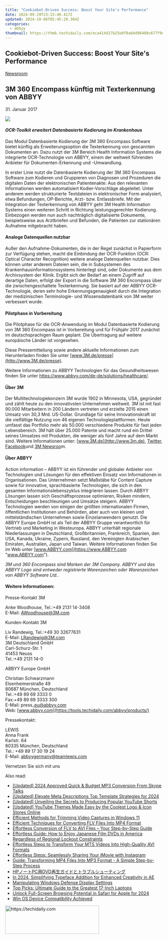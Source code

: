 ```yaml
---
title: "Cookiebot-Driven Success: Boost Your Site's Performance"
date: 2024-09-29T23:15:40.417Z
updated: 2024-10-06T05:45:29.304Z
categories:
  - abbyy
thumbnail: https://thmb.techidaily.com/eca414d17b25e8f8a64d96408c677f9d5871694def811f8f7c4b963f5242cb3d.jpg
---
```


## Cookiebot-Driven Success: Boost Your Site's Performance

[Newsroom](https://tools.techidaily.com/abbyy/products/)

## 3M 360 Encompass künftig mit Texterkennung von ABBYY

31\. Januar 2017

![](https://content.abbyy.com/-/media/project/abbyy/abbyy/branchtemplates/shutterstock_1272462163_1296-x-729.jpg?h=729&iar=0&w=1296)

#### _OCR-Toolkit erweitert Datenbasierte Kodierung im Krankenhaus_

  
Das Modul Datenbasierte Kodierung der 3M 360 Encompass Software bietet künftig als Erweiterungsoption die Texterkennung von gescannten Dokumenten an. Dazu nutzt der 3M Bereich Health Information Systems die integrierte OCR-Technologie von ABBYY, einem der weltweit führenden Anbieter für Dokumenten-Erkennung und -Umwandlung.

  
In erster Linie nutzt die Datenbasierte Kodierung der 3M 360 Encompass Software zum Kodieren und Gruppieren von Diagnosen und Prozeduren die digitalen Daten der elektronischen Patientenakte: Aus den relevanten Informationen werden automatisiert Kodier-Vorschläge abgeleitet. Unter anderem werden strukturierte Textdateien in elektronischer Form analysiert, etwa Befundungen, OP-Berichte, Arzt- bzw. Entlassbriefe. Mit der Integration der Texterkennung von ABBYY geht 3M Health Information Systems einen weiteren Schritt in Richtung leistungsgerechter Kodierung. Einbezogen werden nun auch nachträglich digitalisierte Dokumente, beispielsweise aus Arztbriefen und Befunden, die Patienten zur stationären Aufnahme mitgebracht haben.

#### Analoge Datenquellen nutzbar

Außer den Aufnahme-Dokumenten, die in der Regel zunächst in Papierform zur Verfügung stehen, macht die Einbindung der OCR-Funktion (OCR: Optical Character Recognition) weitere analoge Datenquellen nutzbar. Dies können unter anderem Dateien sein, die in Subsystemen des Krankenhausinformationssystems hinterlegt sind, oder Dokumente aus dem Archivsystem der Klinik. Ergibt sich der Bedarf an einem Zugriff auf derartige Daten, erfolgt der Export in die Software 3M 360 Encompass über die zwischengeschaltete Texterkennung. Sie basiert auf der ABBYY OCR-Technologie, deren sehr hohe Erkennungsgenauigkeit durch die Integration der medizinischen Terminologie- und Wissensdatenbank von 3M weiter verbessert wurde.

#### Pilotphase in Vorbereitung

Die Pilotphase für die OCR-Anwendung im Modul Datenbasierte Kodierung von 3M 360 Encompass ist in Vorbereitung und für Frühjahr 2017 zunächst im deutschsprachigen Raum geplant. Die Übertragung auf weitere europäische Länder ist vorgesehen.

Diese Pressemitteilung sowie andere aktuelle Informationen zum Herunterladen finden Sie unter [www.3M.de/presse](http://www.3M.de/presse).

Weitere Informationen zu ABBYY Technologien für das Gesundheitswesen finden Sie unter <https://www.abbyy.com/de-de/solutions/healthcare/>.

#### Über 3M

Der Multitechnologiekonzern 3M wurde 1902 in Minnesota, USA, gegründet und zählt heute zu den innovativsten Unternehmen weltweit. 3M ist mit fast 90.000 Mitarbeitern in 200 Ländern vertreten und erzielte 2015 einen Umsatz von 30,3 Mrd. US-Dollar. Grundlage für seine Innovationskraft ist die vielfältige Nutzung von 46 eigenen Technologieplattformen. Heute umfasst das Portfolio mehr als 50.000 verschiedene Produkte für fast jeden Lebensbereich. 3M hält über 25.000 Patente und macht rund ein Drittel seines Umsatzes mit Produkten, die weniger als fünf Jahre auf dem Markt sind. Weitere Informationen unter: [www.3M.de](http://www.3m.de), [Twitter](https://twitter.com/3mdeutschland), [Facebook](https://www.facebook.com/3MDeutschland)und [3M Newsroo](http://www.3mdeutschland.de/3M/de%5FDE/Newsroom)m.

#### Über ABBYY

Action information – ABBYY ist ein führender und globaler Anbieter von Technologien und Lösungen für den effektiven Einsatz von Informationen in Organisationen. Das Unternehmen setzt Maßstäbe für Content Capture sowie für innovative, sprachbasierte Technologien, die sich in den gesamten Informationslebenszyklus integrieren lassen. Durch ABBYY Lösungen lassen sich Geschäftsprozesse optimieren, Risiken mindern, Entscheidungen beschleunigen und Umsätze steigern. ABBYY Technologien werden von einigen der größten internationalen Firmen, öffentlichen Institutionen und Behörden, aber auch von kleinen und mittelständischen Unternehmen sowie Einzelanwendern genutzt. Die ABBYY Europe GmbH ist als Teil der ABBYY Gruppe verantwortlich für Vertrieb und Marketing in Westeuropa. ABBYY unterhält regionale Niederlassungen in Deutschland, Großbritannien, Frankreich, Spanien, den USA, Kanada, Ukraine, Zypern, Russland, den Vereinigten Arabischen Emiraten, Australien, Japan und Taiwan. Weitere Informationen finden Sie im Web unter [www.ABBYY.com](https://www.ABBYY.com "www.ABBYY.com").

_3M und 360 Encompass sind Marken der 3M Company. ABBYY und das ABBYY Logo sind entweder registrierte Warenzeichen oder Warenzeichen von ABBYY Software Ltd._.  
  
#### Weitere Informationen:

Presse-Kontakt 3M

Anke Woodhouse, Tel.:+49 2131 14-3408  
E-Mail: AWoodhouse@3M.com

Kunden-Kontakt 3M

Liv Randewig, Tel.:+49 30 32677631  
E-Mail: LRandewig@3M.com  
3M Deutschland GmbH  
Carl-Schurz-Str. 1  
41453 Neuss  
Tel.:+49 2131 14-0

  
ABBYY Europe GmbH

Christian Schwarzmann  
Elsenheimerstraße 49   
80687 München, Deutschland  
Tel.:+49 89 69 3333 0  
Fax:+49 89 69 3333 300  
E-Mail: press\_eu@abbyy.com  
Web: [www.abbyy.com](https://tools.techidaily.com/abbyy/products/)

  
Pressekontakt:

LEWIS  
Anna Frank  
Karlstr. 64  
80335 München, Deutschland  
Tel.: +49 89 17 30 19 24  
E-Mail: [abbyygermany@teamlewis.com](https://tools.techidaily.com/abbyy/products/)

Vernetzen Sie sich mit uns

<ins class="adsbygoogle"
     style="display:block"
     data-ad-format="autorelaxed"
     data-ad-client="ca-pub-7571918770474297"
     data-ad-slot="1223367746"></ins>

<ins class="adsbygoogle"
     style="display:block"
     data-ad-client="ca-pub-7571918770474297"
     data-ad-slot="8358498916"
     data-ad-format="auto"
     data-full-width-responsive="true"></ins>

<span class="atpl-alsoreadstyle">Also read:</span>
<div><ul>
<li><a href="https://desktop-recording.techidaily.com/updated-2024-approved-quick-and-budget-mp3-conversion-from-skype-talks/"><u>[Updated] 2024 Approved Quick & Budget MP3 Conversion From Skype Talks</u></a></li>
<li><a href="https://youtube-tips.techidaily.com/ed-elevate-meta-descriptions-top-template-strategies-for-2024/"><u>[Updated] Elevate Meta Descriptions Top Template Strategies for 2024</u></a></li>
<li><a href="https://youtube-tips.techidaily.com/ed-unveiling-the-secrets-to-producing-popular-youtube-shorts/"><u>[Updated] Unveiling the Secrets to Producing Popular YouTube Shorts</u></a></li>
<li><a href="https://facebook-record-videos.techidaily.com/updated-youtube-themes-made-easy-by-the-coolest-logo-and-icon-stores-online/"><u>[Updated] YouTube Themes Made Easy by the Coolest Logo & Icon Stores Online</u></a></li>
<li><a href="https://discover-brilliant.techidaily.com/efficient-methods-for-trimming-video-captures-in-windows-11/"><u>Efficient Methods for Trimming Video Captures in Windows 11</u></a></li>
<li><a href="https://discover-brilliant.techidaily.com/efficient-techniques-for-converting-flv-files-into-mp4-format/"><u>Efficient Techniques for Converting FLV Files Into MP4 Format</u></a></li>
<li><a href="https://discover-brilliant.techidaily.com/effortless-conversion-of-flv-to-avi-files-your-step-by-step-guide/"><u>Effortless Conversion of FLV to AVI Files – Your Step-by-Step Guide</u></a></li>
<li><a href="https://discover-brilliant.techidaily.com/effortless-guide-how-to-enjoy-japanese-film-dvds-in-america-regardless-of-regional-lockout-constraints/"><u>Effortless Guide: How to Enjoy Japanese Film DVDs in America Regardless of Regional Lockout Constraints</u></a></li>
<li><a href="https://discover-brilliant.techidaily.com/effortless-steps-to-transform-your-mts-videos-into-high-quality-avi-formats/"><u>Effortless Steps to Transform Your MTS Videos Into High-Quality AVI Formats</u></a></li>
<li><a href="https://discover-brilliant.techidaily.com/effortless-steps-seamlessly-sharing-your-imovie-with-instagram/"><u>Effortless Steps: Seamlessly Sharing Your iMovie with Instagram</u></a></li>
<li><a href="https://discover-brilliant.techidaily.com/guide-transforming-mp4-files-into-mp3-format-a-simple-step-by-step-process/"><u>Guide: Transforming MP4 Files Into MP3 Format - A Simple Step-by-Step Process</u></a></li>
<li><a href="https://discover-brilliant.techidaily.com/hppcdvd/"><u>HPノートPC用DVD再生ガイドとトラブルシューティング</u></a></li>
<li><a href="https://extra-support.techidaily.com/in-2024-simplifying-typeface-addition-for-enhanced-creativity-in-ae/"><u>In 2024, Simplifying Typeface Addition for Enhanced Creativity in AE</u></a></li>
<li><a href="https://win11.techidaily.com/manipulating-windows-defense-display-settings/"><u>Manipulating Windows Defense Display Settings</u></a></li>
<li><a href="https://buynow-info.techidaily.com/top-picks-ultimate-guide-to-the-greatest-17-inch-laptops/"><u>Top Picks: Ultimate Guide to the Greatest 17-Inch Laptops</u></a></li>
<li><a href="https://some-guidance.techidaily.com/unlock-full-screen-browsing-potential-in-safari-for-apple-for-2024/"><u>Unlock Full-Screen Browsing Potential in Safari for Apple for 2024</u></a></li>
<li><a href="https://driver-error.techidaily.com/win-os-device-compatibility-achieved/"><u>Win OS Device Compatibility Achieved</u></a></li>
</ul></div>

<!-- affiliate ads begin -->
<a href="https://aligracehair.sjv.io/c/5597632/1948891/19272" target="_top" id="1948891">
  <img src="//a.impactradius-go.com/display-ad/19272-1948891" border="0" alt="https://techidaily.com" width="300" height="90"/>
</a>
<img height="0" width="0" src="https://aligracehair.sjv.io/i/5597632/1948891/19272" style="position:absolute;visibility:hidden;" border="0" />
<!-- affiliate ads end -->

